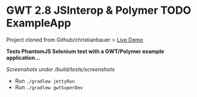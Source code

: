 # GWT 2.8 JSInterop & Polymer TODO ExampleApp

Project cloned from Github/christianbauer > [Live Demo](http://todo.christianbauer.name/)

**Tests PhantomJS Selenium test with a GWT/Polymer example application...**

_Screenshots under /build/tests/screenshots_

- Run `./gradlew jettyRun`
- Run `./gradlew gwtSuperDev`